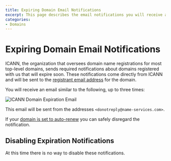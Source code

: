 ```yaml
---
title: Expiring Domain Email Notifications
excerpt: This page describes the email notifications you will receive about expiring domains purchased through DNSimple.
categories:
- Domains
---
```


# Expiring Domain Email Notifications

ICANN, the organization that oversees domain name registrations for most top-level domains, sends required notifications about domains registered with us that will expire soon. These notifications come directly from ICANN and will be sent to the [registrant email address](/articles/contact-management) for the domain.

You will receive an email similar to the following, up to three times:

![ICANN Domain Expiration Email](/files/icann-domain-expiration-email.png)

This email will be sent from the addresses `<donotreply@name-services.com>`.

If your [domain is set to auto-renew](/articles/domain-auto-renewal) you can safely disregard the notification.

## Disabling Expiration Notifications

At this time there is no way to disable these notifications.
